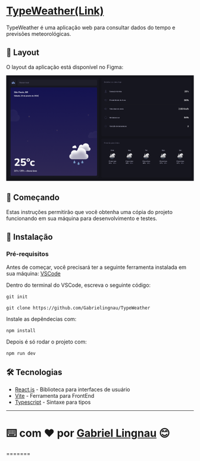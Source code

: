 # [TypeWeather(Link)](https://gabrielingnau.github.io/TypeWeather/#/dashboard)

TypeWeather é uma aplicação web para consultar dados do tempo e previsões meteorológicas.

## 🎨 Layout

O layout da aplicação está disponível no Figma:

<a href="https://www.figma.com/file/rTBM1y2wfh0yWGmrCaYyim/TypeWeather-(Community)?node-id=3%3A376&mode=dev">
  <img alt="Feito por tgmarinho" src="./src/assets/img/TypeWeather.png">
</a>

## 🚀 Começando

Estas instruções permitirão que você obtenha uma cópia do projeto funcionando em sua máquina para desenvolvimento e testes.

## 🔧 Instalação

### Pré-requisitos

Antes de começar, você precisará ter a seguinte ferramenta instalada em sua máquina:
[VSCode](https://code.visualstudio.com/)

Dentro do terminal do VSCode, escreva o seguinte código:

```
git init
```

```
git clone https://github.com/Gabrielingnau/TypeWeather
```
Instale as depêndecias com:

```
npm install
```

Depois é só rodar o projeto com:

```
npm run dev
```

## 🛠️ Tecnologias

* [React.js](https://react.dev/) - Biblioteca para interfaces de usuário  
* [Vite](https://vitejs.dev/) - Ferramenta para FrontEnd  
* [Typescript](https://www.typescriptlang.org/) - Sintaxe para tipos  

---
# ⌨️ com ❤️ por [Gabriel Lingnau](https://www.linkedin.com/in/gabriel-lingnau-3bb17b266/) 😊
=======
